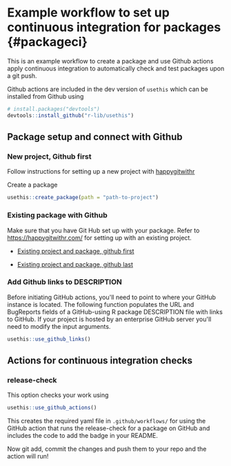 

# Example workflow to set up continuous integration for packages {#packageci}



This is an example workflow to create a package and use Github actions apply continuous integration to automatically check and test packages upon a git push.

Github actions are included in the dev version of `usethis` which can be installed from Github using


```r
# install.packages("devtools")
devtools::install_github("r-lib/usethis")
```

## Package setup and connect with Github

### New project, Github first

Follow instructions for setting up a new project with [happygitwithr](https://happygitwithr.com/new-github-first.html#new-github-first)

Create a package

```r
usethis::create_package(path = "path-to-project")
```

### Existing package with Github

Make sure that you have Git Hub set up with your package. Refer to https://happygitwithr.com/ for setting up with an existing project.

- [Existing project and package, github first](https://happygitwithr.com/existing-github-first.html#existing-github-first)

- [Existing project and package, github last](https://happygitwithr.com/existing-github-last.html#existing-github-last)

### Add Github links to DESCRIPTION

Before initiating GitHub actions, you'll need to point to where your GitHub instance is located. The following function populates the URL and BugReports fields of a GitHub-using R package DESCRIPTION file with links to GitHub. If your project is hosted by an enterprise GitHub server you'll need to modify the input arguments. 


```r
usethis::use_github_links()
```

## Actions for continuous integration checks

### release-check

This option checks your work using 

```r
usethis::use_github_actions()
```

This creates the required yaml file in `.github/workflows/` for using the GitHub action that runs the release-check for a package on GitHub and includes the code to add the badge in your README.

Now git add, commit the changes and push them to your repo and the action will run! 



